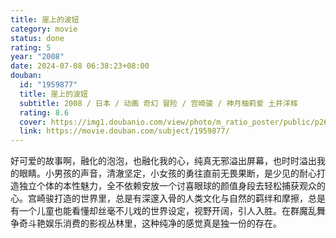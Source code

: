 ```yaml
---
title: 崖上的波妞
category: movie
status: done
rating: 5
year: "2008"
date: 2024-07-08 06:38:23+08:00
douban:
  id: "1959877"
  title: 崖上的波妞
  subtitle: 2008 / 日本 / 动画 奇幻 冒险 / 宫崎骏 / 神月柚莉爱 土井洋辉
  rating: 8.6
  cover: https://img1.doubanio.com/view/photo/m_ratio_poster/public/p2627847859.jpg
  link: https://movie.douban.com/subject/1959877/
---
```


好可爱的故事啊，融化的泡泡，也融化我的心，纯真无邪溢出屏幕，也时时溢出我的眼睛。小男孩的声音，清澈坚定，小女孩的勇往直前无畏果断，是少见的耐心打造独立个体的本性魅力，全不依赖安放一个讨喜眼球的颜值身段去轻松捕获观众的心。宫崎骏打造的世界里，总是有深邃入骨的人类文化与自然的羁绊和摩擦，总是有一个儿童也能看懂却丝毫不儿戏的世界设定，视野开阔，引人入胜。在群魔乱舞争奇斗艳娱乐消费的影视丛林里，这种纯净的感觉真是独一份的存在。

